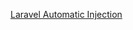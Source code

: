 
[Laravel Automatic Injection](https://stackoverflow.com/questions/53748423/are-laravel-automatic-injection-for-only-controller-functions)
